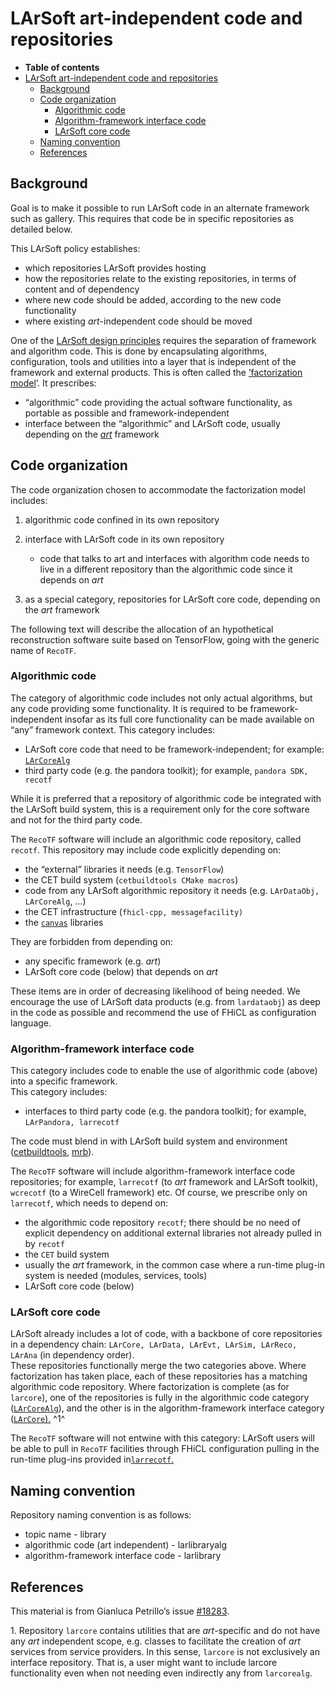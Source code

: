 LArSoft art-independent code and repositories
================================================================================================

-   **Table of contents**
-   [LArSoft art-independent code and repositories](#LArSoft-art-independent-code-and-repositories)
    -   [Background](#Background)
    -   [Code organization](#Code-organization)
        -   [Algorithmic code](#Algorithmic-code)
        -   [Algorithm-framework interface code](#Algorithm-framework-interface-code)
        -   [LArSoft core code](#LArSoft-core-code)
    -   [Naming convention](#Naming-convention)
    -   [References](#References)

Background
--------------------------

Goal is to make it possible to run LArSoft code in an alternate framework such as gallery. This requires that code be in specific repositories as detailed below.

This LArSoft policy establishes:

-   which repositories LArSoft provides hosting
-   how the repositories relate to the existing repositories, in terms of content and of dependency
-   where new code should be added, according to the new code functionality
-   where existing *art*-independent code should be moved

One of the [LArSoft design principles](http://larsoft.org/important-concepts-in-larsoft/design/) requires the separation of framework and algorithm code. This is done by encapsulating algorithms, configuration, tools and utilities into a layer that is independent of the framework and external products. This is often called the [’factorization model](http://larsoft.org/services/)’. It prescribes:

-   “algorithmic” code providing the actual software functionality, as portable as possible and framework-independent
-   interface between the “algorithmic” and LArSoft code, usually depending on the [*art*](https://cdcvs.fnal.gov/redmine/projects/art) framework

Code organization
----------------------------------------

The code organization chosen to accommodate the factorization model includes:

1.  algorithmic code confined in its own repository
2.  interface with LArSoft code in its own repository
    -   code that talks to art and interfaces with algorithm code needs to live in a different repository than the algorithmic code since it depends on *art*

3.  as a special category, repositories for LArSoft core code, depending on the *art* framework

The following text will describe the allocation of an hypothetical reconstruction software suite based on TensorFlow, going with the generic name of `RecoTF`.

### Algorithmic code

The category of algorithmic code includes not only actual algorithms, but any code providing some functionality. It is required to be framework-independent insofar as its full core functionality can be made available on “any” framework context. This category includes:

-   LArSoft core code that need to be framework-independent; for example: [`LArCoreAlg`](https://cdcvs.fnal.gov/redmine/projects/larcorealg)
-   third party code (e.g. the pandora toolkit); for example, `pandora SDK, recotf`

While it is preferred that a repository of algorithmic code be integrated with the LArSoft build system, this is a requirement only for the core software and not for the third party code.

The `RecoTF` software will include an algorithmic code repository, called `recotf`. This repository may include code explicitly depending on:

-   the “external” libraries it needs (e.g. `TensorFlow`)
-   the CET build system (`cetbuildtools CMake macros`)
-   code from any LArSoft algorithmic repository it needs (e.g. `LArDataObj, LArCoreAlg`, …)
-   the CET infrastructure (`fhicl-cpp, messagefacility) `
-   the [`canvas`](https://cdcvs.fnal.gov/redmine/projects/canvas) libraries

They are forbidden from depending on:

-   any specific framework (e.g. *art*)
-   LArSoft core code (below) that depends on *art*

These items are in order of decreasing likelihood of being needed. We encourage the use of LArSoft data products (e.g. from `lardataobj`) as deep in the code as possible and recommend the use of FHiCL as configuration language.

### Algorithm-framework interface code

This category includes code to enable the use of algorithmic code (above) into a specific framework.\
This category includes:

-   interfaces to third party code (e.g. the pandora toolkit); for example, `LArPandora, larrecotf`

The code must blend in with LArSoft build system and environment ([cetbuildtools,](https://cdcvs.fnal.gov/redmine/projects/cetbuildtools) [mrb](https://cdcvs.fnal.gov/redmine/projects/mrb)).

The `RecoTF` software will include algorithm-framework interface code repositories; for example, `larrecotf` (to *art* framework and LArSoft toolkit), `wcrecotf` (to a WireCell framework) etc. Of course, we prescribe only on `larrecotf`, which needs to depend on:

-   the algorithmic code repository `recotf`; there should be no need of explicit dependency on additional external libraries not already pulled in by `recotf`
-   the `CET` build system
-   usually the *art* framework, in the common case where a run-time plug-in system is needed (modules, services, tools)
-   LArSoft core code (below)

### LArSoft core code

LArSoft already includes a lot of code, with a backbone of core repositories in a dependency chain: `LArCore, LArData, LArEvt, LArSim, LArReco, LArAna` (in dependency order).\
These repositories functionally merge the two categories above. Where factorization has taken place, each of these repositories has a matching algorithmic code repository. Where factorization is complete (as for `larcore`), one of the repositories is fully in the algorithmic code category ([`LArCoreAlg`](https://cdcvs.fnal.gov/redmine/projects/larcorealg)), and the other is in the algorithm-framework interface category ([`LArCore`).](https://cdcvs.fnal.gov/redmine/projects/larcore) ^1^

The `RecoTF` software will not entwine with this category: LArSoft users will be able to pull in `RecoTF` facilities through FHiCL configuration pulling in the run-time plug-ins provided in[`larrecotf`.](https://cdcvs.fnal.gov/redmine/projects/larcore)

Naming convention
----------------------------------------

Repository naming convention is as follows:

-   topic name - library
-   algorithmic code (art independent) - larlibraryalg
-   algorithm-framework interface code - larlibrary

References
--------------------------

This material is from Gianluca Petrillo’s issue [\#18283](/redmine/issues/18283 "Meeting: Define a policy for LArSoft art-independent code and repositories (Closed)").

​1. Repository `larcore` contains utilities that are *art*-specific and do not have any *art* independent scope, e.g. classes to facilitate the creation of *art* services from service providers. In this sense, `larcore` is not exclusively an interface repository. That is, a user might want to include larcore functionality even when not needing even indirectly any from `larcorealg`.

